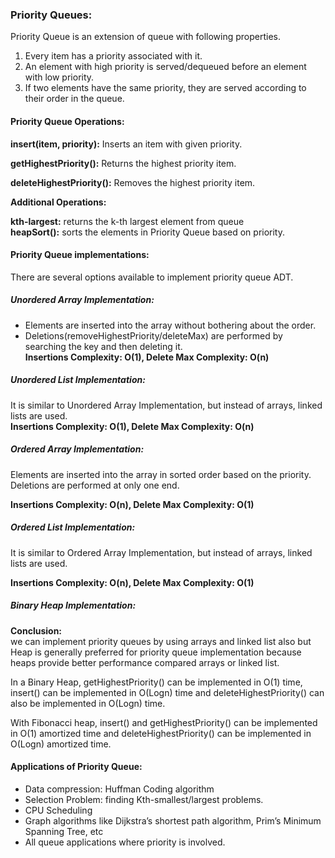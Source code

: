 ### Priority Queues:
Priority Queue is an extension of queue with following properties. <br>

1. Every item has a priority associated with it. <br>
2. An element with high priority is served/dequeued before an element with low priority. <br>
3. If two elements have the same priority, they are served according to their order in the queue. <br>

#### Priority Queue Operations:
**insert(item, priority):** Inserts an item with given priority. <br>

**getHighestPriority():** Returns the highest priority item. <br>

**deleteHighestPriority():** Removes the highest priority item. <br>

**Additional Operations:**<br>

**kth-largest:** returns the k-th largest element from queue <br>
**heapSort():** sorts the elements in Priority Queue based on priority. <br>

#### Priority Queue implementations:

There are several options available to implement priority queue ADT.

##### Unordered Array Implementation:
- Elements are inserted into the array without bothering about the order. <br> 
- Deletions(removeHighestPriority/deleteMax) are performed by searching the key and then deleting it. <br>
**Insertions Complexity: O(1), Delete Max Complexity: O(n)**  
 
##### Unordered List Implementation:
It is similar to Unordered Array Implementation, but instead  of arrays, linked lists are used. <br>
**Insertions Complexity: O(1), Delete Max Complexity: O(n)**

##### Ordered Array Implementation:
Elements are inserted into the array in sorted order based on the priority. Deletions are performed at only one end.<br>
 
**Insertions Complexity: O(n), Delete Max Complexity: O(1)**

##### Ordered List Implementation:
It is similar to Ordered Array Implementation, but instead  of arrays, linked lists are used. <br>

**Insertions Complexity: O(n), Delete Max Complexity: O(1)**

##### Binary Heap Implementation:


**Conclusion:**<br>
we can implement priority queues by using arrays and linked list also but Heap is generally preferred for priority queue implementation because heaps provide better performance compared arrays or linked list. <br>
 
In a Binary Heap, getHighestPriority() can be implemented in O(1) time, insert() can be implemented in O(Logn) time and deleteHighestPriority() can also be implemented in O(Logn) time. <br>

With Fibonacci heap, insert() and getHighestPriority() can be implemented in O(1) amortized time and deleteHighestPriority() can be implemented in O(Logn) amortized time.<br>
                                                                          
#### Applications of Priority Queue:
- Data compression: Huffman Coding algorithm <br>
- Selection Problem: finding Kth-smallest/largest problems. <br>
- CPU Scheduling <br>
- Graph algorithms like Dijkstra’s shortest path algorithm, Prim’s Minimum Spanning Tree, etc <br>
- All queue applications where priority is involved.<br>







                                                                      